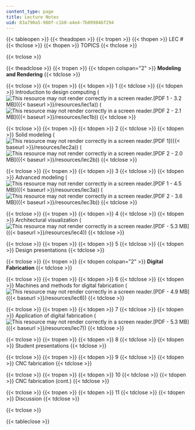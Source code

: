 ```yaml
---
content_type: page
title: Lecture Notes
uid: 83a790a5-980f-c1b0-a4e4-7b099846f294
---
```


{{< tableopen >}}
{{< theadopen >}}
{{< tropen >}}
{{< thopen >}}
LEC #
{{< thclose >}}
{{< thopen >}}
TOPICS
{{< thclose >}}

{{< trclose >}}

{{< theadclose >}}
{{< tropen >}}
{{< tdopen colspan="2" >}}
**Modeling and Rendering**
{{< tdclose >}}

{{< trclose >}}
{{< tropen >}}
{{< tdopen >}}
1
{{< tdclose >}}
{{< tdopen >}}
Introduction to design computing (![This resource may not render correctly in a screen reader.](/images/inacessible.gif)[PDF 1 - 3.2 MB]({{< baseurl >}}/resources/lec1a)) (![This resource may not render correctly in a screen reader.](/images/inacessible.gif)[PDF 2 - 2.1 MB]({{< baseurl >}}/resources/lec1b))
{{< tdclose >}}

{{< trclose >}}
{{< tropen >}}
{{< tdopen >}}
2
{{< tdclose >}}
{{< tdopen >}}
Solid modeling (![This resource may not render correctly in a screen reader.](/images/inacessible.gif)[PDF 1]({{< baseurl >}}/resources/lec2a)) (![This resource may not render correctly in a screen reader.](/images/inacessible.gif)[PDF 2 - 2.0 MB]({{< baseurl >}}/resources/lec2b))
{{< tdclose >}}

{{< trclose >}}
{{< tropen >}}
{{< tdopen >}}
3
{{< tdclose >}}
{{< tdopen >}}
Advanced modeling (![This resource may not render correctly in a screen reader.](/images/inacessible.gif)[PDF 1 - 4.5 MB]({{< baseurl >}}/resources/lec3a)) (![This resource may not render correctly in a screen reader.](/images/inacessible.gif)[PDF 2 - 3.6 MB]({{< baseurl >}}/resources/lec3b))
{{< tdclose >}}

{{< trclose >}}
{{< tropen >}}
{{< tdopen >}}
4
{{< tdclose >}}
{{< tdopen >}}
Architectural visualization (![This resource may not render correctly in a screen reader.](/images/inacessible.gif)[PDF - 5.3 MB]({{< baseurl >}}/resources/lec4))
{{< tdclose >}}

{{< trclose >}}
{{< tropen >}}
{{< tdopen >}}
5
{{< tdclose >}}
{{< tdopen >}}
Design presentations
{{< tdclose >}}

{{< trclose >}}
{{< tropen >}}
{{< tdopen colspan="2" >}}
**Digital Fabrication**
{{< tdclose >}}

{{< trclose >}}
{{< tropen >}}
{{< tdopen >}}
6
{{< tdclose >}}
{{< tdopen >}}
Machines and methods for digital fabrication (![This resource may not render correctly in a screen reader.](/images/inacessible.gif)[PDF - 4.9 MB]({{< baseurl >}}/resources/lec6))
{{< tdclose >}}

{{< trclose >}}
{{< tropen >}}
{{< tdopen >}}
7
{{< tdclose >}}
{{< tdopen >}}
Application of digital fabrication (![This resource may not render correctly in a screen reader.](/images/inacessible.gif)[PDF - 5.3 MB]({{< baseurl >}}/resources/lec7))
{{< tdclose >}}

{{< trclose >}}
{{< tropen >}}
{{< tdopen >}}
8
{{< tdclose >}}
{{< tdopen >}}
Student presentations
{{< tdclose >}}

{{< trclose >}}
{{< tropen >}}
{{< tdopen >}}
9
{{< tdclose >}}
{{< tdopen >}}
CNC fabrication
{{< tdclose >}}

{{< trclose >}}
{{< tropen >}}
{{< tdopen >}}
10
{{< tdclose >}}
{{< tdopen >}}
CNC fabrication (cont.)
{{< tdclose >}}

{{< trclose >}}
{{< tropen >}}
{{< tdopen >}}
11
{{< tdclose >}}
{{< tdopen >}}
Discussion
{{< tdclose >}}

{{< trclose >}}

{{< tableclose >}}